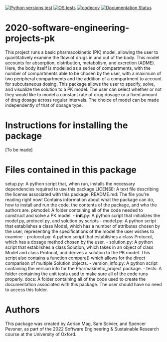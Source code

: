 [![Python versions test](https://github.com/Adrian-Mag/Pharmakinetic_project/actions/workflows/python-versions.yml/badge.svg)](https://github.com/Adrian-Mag/Pharmakinetic_project/actions/workflows/python-versions.yml)
[![OS tests](https://github.com/Adrian-Mag/Pharmakinetic_project/actions/workflows/os-tests.yml/badge.svg)](https://github.com/Adrian-Mag/Pharmakinetic_project/actions/workflows/os-tests.yml)
[![codecov](https://codecov.io/gh/Adrian-Mag/Pharmakinetic_project/branch/main/graph/badge.svg?token=NNG4YNS1H3)](https://codecov.io/gh/Adrian-Mag/Pharmakinetic_project)
[![Documentation Status](https://readthedocs.org/projects/pharmacokinetic-modelling/badge/?version=latest)](https://pharmacokinetic-modelling.readthedocs.io/en/latest/?badge=latest)

# 2020-software-engineering-projects-pk
This project runs a basic pharmacokinetic (PK) model, allowing the user to quantitatively examine the flow of drugs in and out of the body. This model accounts for absorption, distribution, metabolism, and excretion (ADME). Here, the body itself is modelled as a series of compartments, with the number of compartments able to be chosen by the user, with a maximum of two peripheral compartments and the addition of a compartment to account for subcutaneous dosing. This package allows the user to specify, solve, and visualize the solution to a PK model. The user can select whether or not they would like to model a constant rate of drug dosage or a fixed amount of drug dosage across regular intervals. The choice of model can be made independently of that of dosage type.

# Instructions for installing the package
[To be made]

# Files contained in this package
setup.py: A python script that, when run, installs the necessary dependencies required to use this package
LICENSE: A text file describing the license associated with this package.
README.md: The file you're reading right now! Contains information about what the package can do, how to install and run the code, the contents of the package, and who the authors are.
pkmodel: A folder containing all of the code needed to construct and solve a PK model.
    - __init__.py: A python script that initializes the model.py, protocol.py, and solution.py scripts
    - model.py: A python script that establishes a class Model, which has a number of attributes chosen by the user, representing the specifications of the model the user wishes to examine
    - protocol.py: A python script that establishes a class Protocol, which has a dosage method chosen by the user.
    - solution.py: A python script that establishes a class Solution, which takes in an object of class Model and class Protocol, and derives a solution to the PK model. This script also contains a function compare() which allows for the direct comparison of multiple Solution objects.
    - version_info.py: A python script containing the version info for the Pharmakinetic_project package.
    - tests: A folder containing the unit tests used to make sure all of the code runs properly.
docs: A folder containing all of the code used to create the documentation associated with this package. The user should have no need to access this folder.

# Authors
This package was created by Adrian Mag, Sam Scivier, and Spencer Pevsner, as part of the 2022 Software Engineering & Sustainable Research course at the University of Oxford.
